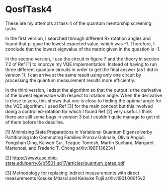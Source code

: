 # QosfTask4

These are my attempts at task 4 of the quantum mentorship screening tasks. 

In the first version, I searched through different Rx rotation angles and found that pi gave the lowest expected value, which was -1. Therefore, I conclude that the lowest eignvalue of the matrix given in the question is -1.

In the second version, I use the circuit in figure 7 and the theory in section 7.2 of Ref [1] to improve my VQE implementation. Instead of having to run three different quantum circuits in order to get the final answer (as I did in version 1), I can arrive at the same result using only one circuit by processing the quantum measurement results more efficiently.

In the third version, I adapt the algorithm so that the output is the derivative of the lowest eigenvalue with respect to rotation angle. When the derivative is close to zero, this shows that one is close to finding the optimal angle for the VQE algorithm. I used Ref [3] for the main concept but this involved doing a controlled-rotation for which I found Ref [2] very useful. I think there are still some bugs in version 3 but I couldn't quite manage to get rid of them before the deadline.

[1] Minimizing State Preparations in Variational Quantum Eigensolverby Partitioning into Commuting Families
    Pranav Gokhale, Olivia Angiuli, Yongshan Ding, Kaiwen Gui, Teague Tomesh, Martin Suchara, Margaret Martonosi, and Frederic T. Chong
    arXiv:1907.13623v1
    
[2] https://www.asc.ohio-state.edu/perry.6/p5501_sp17/articles/quantum_gates.pdf

[3] Methodology for replacing indirect measurements with direct measurements
    Kosuke  Mitarai and  Keisuke  Fujii
    arXiv:1901.00015v2
